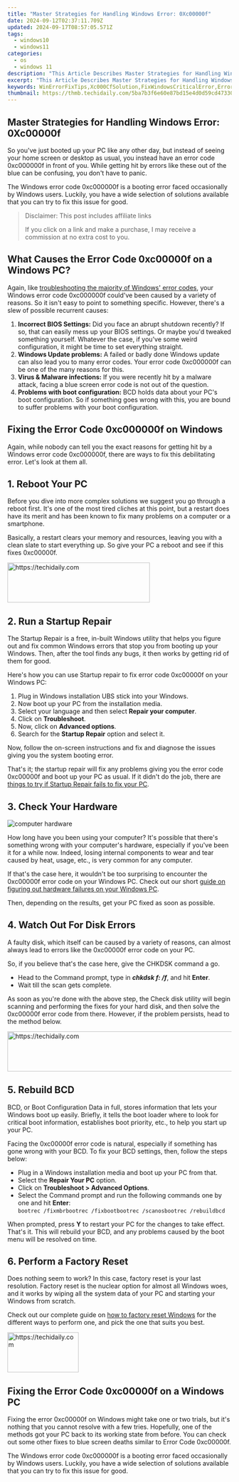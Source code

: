 ```yaml
---
title: "Master Strategies for Handling Windows Error: 0Xc00000f"
date: 2024-09-12T02:37:11.709Z
updated: 2024-09-17T08:57:05.571Z
tags:
  - windows10
  - windows11
categories:
  - os
  - windows 11
description: "This Article Describes Master Strategies for Handling Windows Error: 0Xc00000f"
excerpt: "This Article Describes Master Strategies for Handling Windows Error: 0Xc00000f"
keywords: WinErrorFixTips,Xc000CfSolution,FixWindowsCriticalError,ErrorZeroXC000,ZeroXC000ErrorHacks,WindowsErrorCorrection,0XC000FixGuide
thumbnail: https://thmb.techidaily.com/5ba7b3f6e60e87bd15e4d0d59cd473305f169947afe8b79e803b03fc556698ce.jpg
---
```


## Master Strategies for Handling Windows Error: 0Xc00000f

 So you've just booted up your PC like any other day, but instead of seeing your home screen or desktop as usual, you instead have an error code 0xc000000f in front of you. While getting hit by errors like these out of the blue can be confusing, you don't have to panic.

 The Windows error code 0xc000000f is a booting error faced occasionally by Windows users. Luckily, you have a wide selection of solutions available that you can try to fix this issue for good.

>  Disclaimer: This post includes affiliate links
>
>  If you click on a link and make a purchase, I may receive a commission at no extra cost to you.
>

## What Causes the Error Code 0xc00000f on a Windows PC?

 Again, like [troubleshooting the majority of Windows' error codes](https://www.makeuseof.com/find-stop-codes-and-fix-windows-errors/), your Windows error code 0xc000000f could've been caused by a variety of reasons. So it isn't easy to point to something specific. However, there's a slew of possible recurrent causes:

1. **Incorrect BIOS Settings:** Did you face an abrupt shutdown recently? If so, that can easily mess up your BIOS settings. Or maybe you'd tweaked something yourself. Whatever the case, if you've some weird configuration, it might be time to set everything straight.
2. **Windows Update problems:** A failed or badly done Windows update can also lead you to many error codes. Your error code 0xc000000f can be one of the many reasons for this.
3. **Virus & Malware infections:** If you were recently hit by a malware attack, facing a blue screen error code is not out of the question.
4. **Problems with boot configuration:** BCD holds data about your PC's boot configuration. So if something goes wrong with this, you are bound to suffer problems with your boot configuration.

## Fixing the Error Code 0xc000000f on Windows

 Again, while nobody can tell you the exact reasons for getting hit by a Windows error code 0xc000000f, there are ways to fix this debilitating error. Let's look at them all.

## 1\. Reboot Your PC

 Before you dive into more complex solutions we suggest you go through a reboot first. It's one of the most tired cliches at this point, but a restart does have its merit and has been known to fix many problems on a computer or a smartphone.

 Basically, a restart clears your memory and resources, leaving you with a clean slate to start everything up. So give your PC a reboot and see if this fixes 0xc00000f.

<!-- affiliate ads begin -->
<a href="https://bluettius.sjv.io/c/5597632/2139113/17108" target="_top" id="2139113">
  <img src="//a.impactradius-go.com/display-ad/17108-2139113" border="0" alt="https://techidaily.com" width="320" height="90"/>
</a>
<img height="0" width="0" src="https://bluettius.sjv.io/i/5597632/2139113/17108" style="position:absolute;visibility:hidden;" border="0" />
<!-- affiliate ads end -->

## 2\. Run a Startup Repair

 The Startup Repair is a free, in-built Windows utility that helps you figure out and fix common Windows errors that stop you from booting up your Windows. Then, after the tool finds any bugs, it then works by getting rid of them for good.

 Here's how you can use Startup repair to fix error code 0xc00000f on your Windows PC:

1. Plug in Windows installation UBS stick into your Windows.
2. Now boot up your PC from the installation media.
3. Select your language and then select **Repair your computer**.
4. Click on **Troubleshoot**.
5. Now, click on **Advanced options**.
6. Search for the **Startup Repair** option and select it.

 Now, follow the on-screen instructions and fix and diagnose the issues giving you the system booting error.

 That's it; the startup repair will fix any problems giving you the error code 0xc00000f and boot up your PC as usual. If it didn't do the job, there are [things to try if Startup Repair fails to fix your PC](https://www.makeuseof.com/what-to-do-if-startup-repair-fails-to-repair-your-pc/).

## 3\. Check Your Hardware

![computer hardware](https://static1.makeuseofimages.com/wordpress/wp-content/uploads/2023/06/computer-hardware.jpg)

 How long have you been using your computer? It's possible that there's something wrong with your computer's hardware, especially if you've been it for a while now. Indeed, losing internal components to wear and tear caused by heat, usage, etc., is very common for any computer.

 If that's the case here, it wouldn't be too surprising to encounter the 0xc00000f error code on your Windows PC. Check out our short [guide on figuring out hardware failures on your Windows PC](https://www.makeuseof.com/tag/how-to-test-your-pc-for-failing-hardware/).

 Then, depending on the results, get your PC fixed as soon as possible.

## 4\. Watch Out For Disk Errors

 A faulty disk, which itself can be caused by a variety of reasons, can almost always lead to errors like the 0xc00000f error code on your PC.

 So, if you believe that's the case here, give the CHKDSK command a go.

* Head to the Command prompt, type in _**chkdsk f: /f**_, and hit **Enter**.
* Wait till the scan gets complete.

 As soon as you're done with the above step, the Check disk utility will begin scanning and performing the fixes for your hard disk, and then solve the 0xc00000f error code from there. However, if the problem persists, head to the method below.

<!-- affiliate ads begin -->
<a href="https://appsumo.8odi.net/c/5597632/2132162/7443" target="_top" id="2132162">
  <img src="//a.impactradius-go.com/display-ad/7443-2132162" border="0" alt="https://techidaily.com" width="728" height="90"/>
</a>
<img height="0" width="0" src="https://appsumo.8odi.net/i/5597632/2132162/7443" style="position:absolute;visibility:hidden;" border="0" />
<!-- affiliate ads end -->

## 5\. Rebuild BCD

 BCD, or Boot Configuration Data in full, stores information that lets your Windows boot up easily. Briefly, it tells the boot loader where to look for critical boot information, establishes boot priority, etc., to help you start up your PC.

 Facing the 0xc00000f error code is natural, especially if something has gone wrong with your BCD. To fix your BCD settings, then, follow the steps below:

* Plug in a Windows installation media and boot up your PC from that.
* Select the **Repair Your PC** option.
* Click on **Troubleshoot > Advanced Options**.
* Select the Command prompt and run the following commands one by one and hit **Enter**:  
`bootrec /fixmbrbootrec /fixbootbootrec /scanosbootrec /rebuildbcd`

 When prompted, press **Y** to restart your PC for the changes to take effect. That's it. This will rebuild your BCD, and any problems caused by the boot menu will be resolved on time.

## 6\. Perform a Factory Reset

 Does nothing seem to work? In this case, factory reset is your last resolution. Factory reset is the nuclear option for almost all Windows woes, and it works by wiping all the system data of your PC and starting your Windows from scratch.

 Check out our complete guide on [how to factory reset Windows](https://www.makeuseof.com/tag/4-ways-factory-reset-windows-computer/) for the different ways to perform one, and pick the one that suits you best.

<!-- affiliate ads begin -->
<a href="https://aligracehair.sjv.io/c/5597632/2135366/19272" target="_top" id="2135366">
  <img src="//a.impactradius-go.com/display-ad/19272-2135366" border="0" alt="https://techidaily.com" width="160" height="90"/>
</a>
<img height="0" width="0" src="https://aligracehair.sjv.io/i/5597632/2135366/19272" style="position:absolute;visibility:hidden;" border="0" />
<!-- affiliate ads end -->

## Fixing the Error Code 0xc00000f on a Windows PC

 Fixing the error 0xc00000f on Windows might take one or two trials, but it's nothing that you cannot resolve with a few tries. Hopefully, one of the methods got your PC back to its working state from before. You can check out some other fixes to blue screen deaths similar to Error Code 0xc00000f.

 The Windows error code 0xc000000f is a booting error faced occasionally by Windows users. Luckily, you have a wide selection of solutions available that you can try to fix this issue for good.



<ins class="adsbygoogle"
      style="display:block"
      data-ad-client="ca-pub-7571918770474297"
      data-ad-slot="8358498916"
      data-ad-format="auto"
      data-full-width-responsive="true"></ins>
    